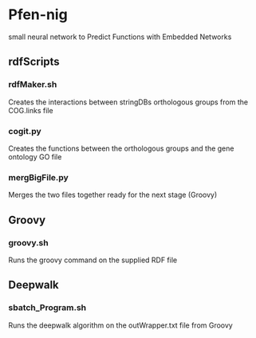 # Pfen-nig
small neural network to Predict Functions with Embedded Networks

## rdfScripts
### rdfMaker.sh
Creates the interactions between stringDBs orthologous groups from the COG.links file

### cogit.py
Creates the functions between the orthologous groups and the gene ontology GO file

### mergBigFile.py
Merges the two files together ready for the next stage (Groovy)


## Groovy
### groovy.sh
Runs the groovy command on the supplied RDF file


## Deepwalk
### sbatch_Program.sh
Runs the deepwalk algorithm on the outWrapper.txt file from Groovy
